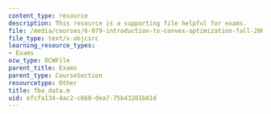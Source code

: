 ```yaml
---
content_type: resource
description: This resource is a supporting file helpful for exams.
file: /media/courses/6-079-introduction-to-convex-optimization-fall-2009/efcfa1344ac2c668dea775b43201b81d_fba_data.m
file_type: text/x-objcsrc
learning_resource_types:
- Exams
ocw_type: OCWFile
parent_title: Exams
parent_type: CourseSection
resourcetype: Other
title: fba_data.m
uid: efcfa134-4ac2-c668-dea7-75b43201b81d
---
```


